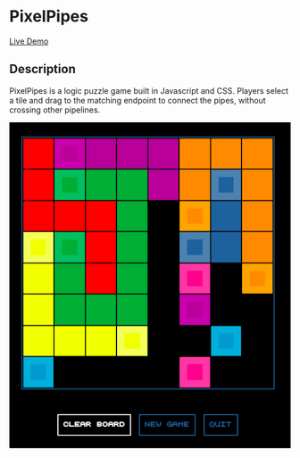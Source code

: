 # PixelPipes

[Live Demo][site]

[site]: http://persever.github.io/pipes

## Description

PixelPipes is a logic puzzle game built in Javascript and CSS. Players select a
tile and drag to the matching endpoint to connect the pipes, without crossing
other pipelines.

![Screen Shot](pipesscreenshot.jpg)
